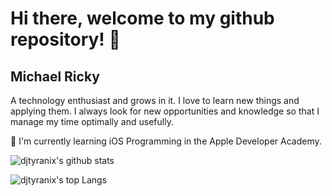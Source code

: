 # Hi there, welcome to my github repository! 👋
## Michael Ricky

A technology enthusiast and grows in it. I love to learn new things and applying them. I always look for new opportunities and knowledge so that I manage my time optimally and usefully.

🌱 I'm currently learning iOS Programming in the Apple Developer Academy.

<!--
**djtyranix/djtyranix** is a ✨ _special_ ✨ repository because its `README.md` (this file) appears on your GitHub profile.

Here are some ideas to get you started:

- 🔭 I’m currently working on ...
- 🌱 I’m currently learning ...
- 👯 I’m looking to collaborate on ...
- 🤔 I’m looking for help with ...
- 💬 Ask me about ...
- 📫 How to reach me: ...
- 😄 Pronouns: ...
- ⚡ Fun fact: ...
-->

![djtyranix's github stats](https://github-readme-stats.vercel.app/api?username=djtyranix&show_icons=true&theme=synthwave)

![djtyranix's top Langs](https://github-readme-stats.vercel.app/api/top-langs/?username=djtyranix&layout=compact&theme=synthwave&exclude_repo=FP_SISOP20_D04&langs_count=8)
